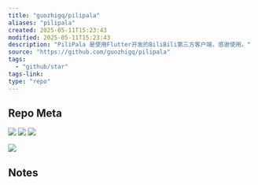 ```yaml
---
title: "guozhigq/pilipala"
aliases: "pilipala"
created: 2025-05-11T15:23:43
modified: 2025-05-11T15:23:43
description: "PiliPala 是使用Flutter开发的BiliBili第三方客户端，感谢使用。"
source: "https://github.com/guozhigq/pilipala"
tags:
  - "github/star"
tags-link:
type: "repo"
---
```

## Repo Meta

![](https://img.shields.io/github/stars/guozhigq/pilipala?style=for-the-badge&label=stars) ![](https://img.shields.io/github/repo-size/guozhigq/pilipala?style=for-the-badge&label=size) ![](https://img.shields.io/github/created-at/guozhigq/pilipala?style=for-the-badge&label=since)

[![](https://github-readme-stats.vercel.app/api/pin/?username=guozhigq&repo=pilipala&bg_color=00000000)](https://github.com/guozhigq/pilipala)

## Notes

